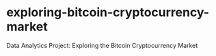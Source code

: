 # exploring-bitcoin-cryptocurrency-market
Data Analytics Project: Exploring the Bitcoin Cryptocurrency Market
